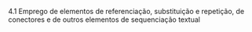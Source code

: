 4.1 Emprego de elementos de referenciação, substituição e repetição, de conectores e de
outros elementos de sequenciação textual